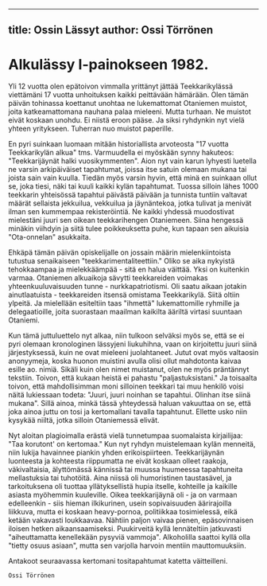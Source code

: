 
---
title: Ossin Lässyt
author: Ossi Törrönen
---

    
# Alkulässy I-painokseen 1982.


Yli 12 vuotta olen epätoivon vimmalla yrittänyt jättää Teekkarikylässä viettämäni 17 vuotta unhoituksen kaikki 
peittävään hämärään. Olen tämän päivän tohinassa koettanut unohtaa ne lukemattomat Otaniemen muistot, joita 
katkeamattomana nauhana palaa mieleeni. Mutta turhaan. Ne muistot eivät koskaan unohdu. Ei niistä eroon pääse. Ja 
siksi ryhdynkin nyt vielä yhteen yritykseen. Tuherran nuo muistot paperille.

En pyri suinkaan luomaan mitään historiallista arvoteosta "17 vuotta Teekkarikylän alkua" tms. Varmuudella ei 
myöskään synny hakuteos: "Teekkarijäynät halki vuosikymmenten". Aion nyt vain karun lyhyesti luetella ne varsin 
arkipäiväiset tapahtumat, joissa itse satuin olemaan mukana tai joista sain vain kuulla. Tiedän myös varsin hyvin, että 
minä en suinkaan ollut se, joka tiesi, näki tai kuuli kaikki kylän tapahtumat. Tuossa silloin lähes 1000 teekkarin 
yhteisössä tapahtui päivästä päivään ja tunnista tuntiin valtavat määrät sellaista jekkuilua, vekkuilua ja jäynäntekoa, 
jotka tulivat ja menivät ilman sen kummempaa rekisteröintiä. Ne kaikki yhdessä muodostivat mielestäni juuri sen
oikean teekkarihengen Otaniemeen. Siina hengessä minäkin viihdyin ja siitä tulee poikkeuksetta puhe, kun tapaan sen 
aikuisia "Ota-onnelan" asukkaita.

Ehkäpä tämän päivän opiskelijalle on jossain määrin mielenkiintoista tutustua senaikaiseen "teekkarimentaliteettiin." 
Oliko se aika nykyistä tehokkaampaa ja mielekkäämpää - sitä en halua väittää. Yksi on kuitenkin varmaa. Otaniemen 
alkuaikoja sävytti teekkareiden voimakas yhteenkuuluvaisuuden tunne - nurkkapatriotismi. Oli saatu aikaan jotakin 
ainutlaatuista - teekkareiden itsensä omistama Teekkarikylä. Siitä oltiin ylpeitä. Ja mielellään esiteltiin taas "ihmettä" 
lukemattomille ryhmille ja delegaatioille, joita suorastaan maailman kaikilta ääriltä virtasi suuntaan Otaniemi.

Kun tämä juttuluettelo nyt alkaa, niin tulkoon selväksi myös se, että se ei pyri olemaan kronologinen lässyjeni 
liukuhihna, vaan on kirjoitettu juuri siinä järjestyksessä, kuin ne ovat mieleeni juolahtaneet. Jutut ovat myös valtaosin 
anonyymeja, koska huonon muistini avulla olisi ollut mahdotonta kaivaa esille ao. nimiä. Sikäli kuin olen nimet 
muistanut, olen ne myös präntännyt tekstiin. Toivon, että kukaan heistä ei pahastu "paljastuksistani." Ja toisaalta toivon, 
että mahdollisimman moni silloinen teekkari tai muu henkilö voisi näitä lukiessaan todeta: "Juuri, juuri noinhan se 
tapahtui. Olinhan itse siinä mukana". Sillä ainoa, minkä tässä yhteydessä haluan vakuuttaa on se, että joka ainoa juttu 
on tosi ja kertomallani tavalla tapahtunut. Ellette usko niin kysykää niiltä, jotka silloin Otaniemessä elivät. 

Nyt aloitan plagioimalla erästä vielä tunnetumpaa suomalaista kirjailijaa: "Taa korutont' on kertomaa." Kun nyt ryhdyn 
muistelemaan kylän menneitä, niin lukija havainnee piankin yhden erikoispiirteen. Teekkarijäynän luonteesta ja 
kohteesta riippumatta ne eivät koskaan olleet raakoja, väkivaltaisia, älyttömässä kännissä tai muussa huumeessa 
tapahtuneita mellastuksia tai tuhotöitä. Aina niissä oli humoristinen taustasävel, ja tarkoituksena oli tuottaa 
yllätyksellistä hupia itselle, kohteille ja kaikille asiasta myöhemmin kuuleville. Oikea teekkarijäynä oli - ja on varmaan 
edelleenkin - siis hieman ilkikurinen, usein sopivaisuuden äärirajoilla liikkuva, mutta ei koskaan heavy-pornoa, 
politiikkaa tosimielessä, eikä ketään vakavasti loukkaavaa. Nähtiin paljon vaivaa pienen, epäsovinnaisen iloisen hetken 
aikaansaamiseksi. Puukirveitä kyllä lennäteltiin jatkuvasti "aiheuttamatta kenellekään pysyviä vammoja". Alkoholilla 
saattoi kyllä olla "tietty osuus asiaan", mutta sen varjolla harvoin mentiin mauttomuuksiin.

Antakoot seuraavassa kertomani tositapahtumat katetta väitteilleni.


	Ossi Törrönen

